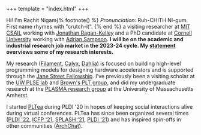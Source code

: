 +++
template = "index.html"
+++

Hi! I'm Rachit Nigam{% footnote() %}
*Pronunciation*: Ruh-CHITH NI-gum. First name rhymes with "crutch-it".
{% end %}
a visiting researcher at [MIT CSAIL][csail] working with [Jonathan Ragan-Kelley][jrk] and a PhD candidate at [Cornell University][pl-cornell] working with [Adrian Sampson][adrian].
**I will be on the academic and industrial research job market in the 2023-24 cycle. My [statement][research-stmt] overviews some of my research interests.**

My research ([Filament][], [Calyx][], [Dahlia][]) is focused on building high-level programming models for designing hardware accelerators and is supported through the [Jane Street Fellowship][js-fellow].
I've previously been a visiting scholar at the [UW PLSE lab][plse] and [Brown's PLT group][brown-plt], and did my undergraduate research at the [PLASMA research group][plasma] at the University of Massachusetts Amherst.

I started [PLTea](https://pltea.github.io/) during PLDI '20 in hopes of keeping social interactions alive during virtual conferences. PLTea has since been organized several times ([PLDI '22][plt-pldi22], [ICFP '21][plt-icfp21], [SPLASH '21][plt-oopsla21], [PLDI '21][plt-pldi21]) and has inspired spin-offs in other communities ([ArchChat][]).

[capra]: https://capra.cs.cornell.edu/
[adrian]: https://www.cs.cornell.edu/~asampson/
[plasma]: https://plasma-umass.org/
[arjun]: https://ccs.neu.edu/~arjunguha/main/home/
[pl-cornell]: http://pl.cs.cornell.edu
[dahlia]: https://capra.cs.cornell.edu/dahlia
[calyx]: https://calyxir.org
[plt-icfp21]: https://icfp21.sigplan.org/committee/icfp-2021-pltea-pltea-organization
[plt-oopsla21]: https://2021.splashcon.org/track/splash-2021-pltea
[plt-pldi21]: https://pldi21.sigplan.org/track/pldi-2021-community
[archchat]: https://www.sigarch.org/introducing-the-archchat-social-hour-connecting-computer-architects-everywhere/
[plt-pldi22]: https://pldi22.sigplan.org/track/pldi-2022-pldi#program
[plse]: https://uwplse.org/
[js-fellow]: https://www.janestreet.com/join-jane-street/programs-and-events/grf-profiles/
[csail]: https://www.csail.mit.edu/
[jrk]: https://people.csail.mit.edu/jrk/
[filament]: https://filamenthdl.com
[brown-plt]: https://cs.brown.edu/research/plt/
[research-stmt]: /files/research.pdf